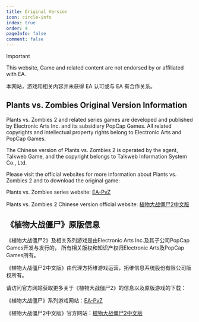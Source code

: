 ```yaml
---
title: Original Version
icon: circle-info
index: true
order: 4
pageInfo: false
comment: false
---
```


> [!important]
> This website, Game and related content are not endorsed by or affiliated with EA.
> 
> 本网站，游戏和相关内容并未获得 EA 认可或与 EA 有合作关系。

## Plants vs. Zombies Original Version Information

Plants vs. Zombies 2 and related series games are developed and published by Electronic Arts Inc. and its subsidiary PopCap Games. All related copyrights and intellectual property rights belong to Electronic Arts and PopCap Games.

The Chinese version of Plants vs. Zombies 2 is operated by the agent, Talkweb Game, and the copyright belongs to Talkweb Information System Co., Ltd.

Please visit the official websites for more information about Plants vs. Zombies 2 and to download the original game:

Plants vs. Zombies series website: [EA-PvZ](https://www.ea.com/ea-studios/popcap/plants-vs-zombies)

Plants vs. Zombies 2 Chinese version official website: [植物大战僵尸2中文版](https://game.talkweb.com.cn/)

## 《植物大战僵尸》原版信息

《植物大战僵尸2》及相关系列游戏是由Electronic Arts Inc.及其子公司PopCap Games开发与发行的，
所有相关版权和知识产权归Electronic Arts及PopCap Games所有。

《植物大战僵尸2中文版》由代理方拓维游戏运营，拓维信息系统股份有限公司版权所有。

请访问官方网站获取更多关于《植物大战僵尸2》的信息以及原版游戏的下载：

《植物大战僵尸》系列游戏网站：[EA-PvZ](https://www.ea.com/ea-studios/popcap/plants-vs-zombies)

《植物大战僵尸2中文版》官方网站：[植物大战僵尸2中文版](https://game.talkweb.com.cn/)


